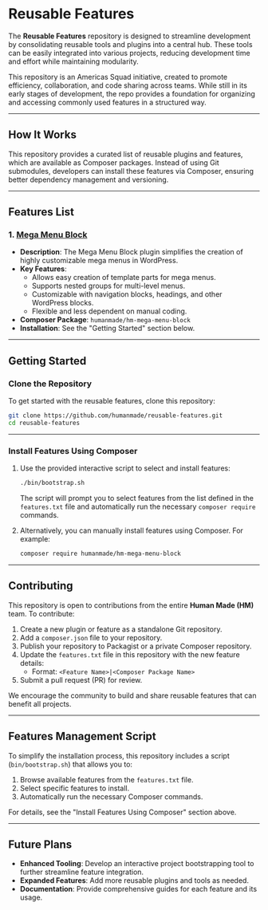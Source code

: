 
# Reusable Features

The **Reusable Features** repository is designed to streamline development by consolidating reusable tools and plugins into a central hub. These tools can be easily integrated into various projects, reducing development time and effort while maintaining modularity.

This repository is an Americas Squad initiative, created to promote efficiency, collaboration, and code sharing across teams. While still in its early stages of development, the repo provides a foundation for organizing and accessing commonly used features in a structured way.

---

## How It Works

This repository provides a curated list of reusable plugins and features, which are available as Composer packages. Instead of using Git submodules, developers can install these features via Composer, ensuring better dependency management and versioning.

---

## Features List

### 1. [Mega Menu Block](https://github.com/humanmade/hm-mega-menu-block)
- **Description**: The Mega Menu Block plugin simplifies the creation of highly customizable mega menus in WordPress. 
- **Key Features**:
  - Allows easy creation of template parts for mega menus.
  - Supports nested groups for multi-level menus.
  - Customizable with navigation blocks, headings, and other WordPress blocks.
  - Flexible and less dependent on manual coding.
- **Composer Package**: `humanmade/hm-mega-menu-block`
- **Installation**: See the "Getting Started" section below.

---

## Getting Started

### Clone the Repository
To get started with the reusable features, clone this repository:

```bash
git clone https://github.com/humanmade/reusable-features.git
cd reusable-features
```

---

### Install Features Using Composer

1. Use the provided interactive script to select and install features:

   ```bash
   ./bin/bootstrap.sh
   ```

   The script will prompt you to select features from the list defined in the `features.txt` file and automatically run the necessary `composer require` commands.

2. Alternatively, you can manually install features using Composer. For example:

   ```bash
   composer require humanmade/hm-mega-menu-block
   ```

---

## Contributing

This repository is open to contributions from the entire **Human Made (HM)** team. To contribute:

1. Create a new plugin or feature as a standalone Git repository.
2. Add a `composer.json` file to your repository.
3. Publish your repository to Packagist or a private Composer repository.
4. Update the `features.txt` file in this repository with the new feature details:
   - Format: `<Feature Name>|<Composer Package Name>`
5. Submit a pull request (PR) for review.

We encourage the community to build and share reusable features that can benefit all projects.

---

## Features Management Script

To simplify the installation process, this repository includes a script (`bin/bootstrap.sh`) that allows you to:

1. Browse available features from the `features.txt` file.
2. Select specific features to install.
3. Automatically run the necessary Composer commands.

For details, see the "Install Features Using Composer" section above.

---

## Future Plans

- **Enhanced Tooling**: Develop an interactive project bootstrapping tool to further streamline feature integration.
- **Expanded Features**: Add more reusable plugins and tools as needed.
- **Documentation**: Provide comprehensive guides for each feature and its usage.
